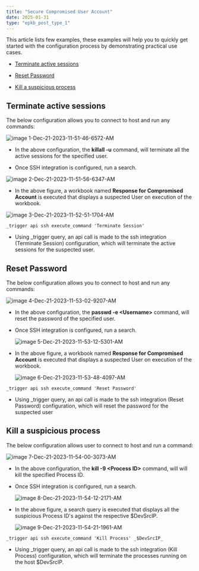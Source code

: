 ```yaml
---
title: "Secure Compromised User Account"
date: 2025-01-31
type: "epkb_post_type_1"
---
```


This article lists few examples, these examples will help you to quickly get started with the configuration process by demonstrating practical use cases.

- [Terminate active sessions](#Terminate-active-sessions)

- [Reset Password](#Reset-Password)

- [Kill a suspicious process](#Kill-a-suspicious-process)

## **Terminate active sessions**

The below configuration allows you to connect to host and run any commands:

![image 1-Dec-21-2023-11-51-46-6572-AM](./image/Secure-Compromised-User-Account-1.jpg)

- In the above configuration, the **killall -u** command, will terminate all the active sessions for the specified user.

- Once SSH integration is configured, run a search.  
    

![image 2-Dec-21-2023-11-51-56-6347-AM](./image/Secure-Compromised-User-Account-2.jpg)

- In the above figure, a workbook named **Response for Compromised Account** is executed that displays a suspected User on execution of the workbook.  
    

![image 3-Dec-21-2023-11-52-51-1704-AM](./image/Secure-Compromised-User-Account-3.jpg)

```
_trigger api ssh execute_command 'Terminate Session'
```

- Using _trigger query, an api call is made to the ssh integration (Terminate Session) configuration, which will terminate the active sessions for the suspected user.

## **Reset Password**

The below configuration allows you to connect to host and run any commands:

![image 4-Dec-21-2023-11-53-02-9207-AM](./image/Secure-Compromised-User-Account-4.jpg)

- In the above configuration, the **passwd -e &lt;Username&gt;** command, will reset the password of the specified user.

- Once SSH integration is configured, run a search.  
      
    ![image 5-Dec-21-2023-11-53-12-5301-AM](./image/Secure-Compromised-User-Account-5.jpg)  
    

- In the above figure, a workbook named **Response for Compromised Account** is executed that displays a suspected User on execution of the workbook.  
      
    ![image 6-Dec-21-2023-11-53-48-4097-AM](./image/Secure-Compromised-User-Account-6.jpg)  
    

```
_trigger api ssh execute_command 'Reset Password'
```

- Using _trigger query, an api call is made to the ssh integration (Reset Password) configuration, which will reset the password for the suspected user

## **Kill a suspicious process**

The below configuration allows user to connect to host and run a command:

![image 7-Dec-21-2023-11-54-00-3073-AM](./image/Secure-Compromised-User-Account-7.jpg)

- In the above configuration, the **kill -9 &lt;Process ID&gt;** command, will will kill the specified Process ID.

- Once SSH integration is configured, run a search.  
      
    ![image 8-Dec-21-2023-11-54-12-2171-AM](./image/Secure-Compromised-User-Account-8.jpg)  
    

- In the above figure, a search query is executed that displays all the suspicious Process ID's against the respective $DevSrcIP.  
      
    ![image 9-Dec-21-2023-11-54-21-1961-AM](./image/Secure-Compromised-User-Account-9.jpg)  
    

```
_trigger api ssh execute_command 'Kill Process' _$DevSrcIP_
```

- Using _trigger query, an api call is made to the ssh integration (Kill Process) configuration, which will terminate the processes running on the host $DevSrcIP.
